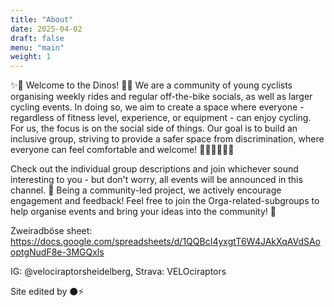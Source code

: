 ```yaml
---
title: "About"
date: 2025-04-02
draft: false
menu: "main"
weight: 1
---
```

✨🦕 Welcome to the Dinos! 🦖✨
We are a community of young cyclists organising weekly rides and regular off-the-bike socials, as well as larger cycling events. In doing so, we aim to create a space where everyone - regardless of fitness level, experience, or equipment - can enjoy cycling. For us, the focus is on the social side of things.
Our goal is to build an inclusive group, striving to provide a safer space from discrimination, where everyone can feel comfortable and welcome! 🚴‍♀🚴‍♂🚴🚴‍

Check out the individual group descriptions and join whichever sound interesting to you - but don't worry, all events will be announced in this channel. 📣
Being a community-led project, we actively encourage engagement and feedback! Feel free to join the Orga-related-subgroups to help organise events and bring your ideas into the community! 🦚

Zweiradböse sheet: https://docs.google.com/spreadsheets/d/1QQBcI4yxgtT6W4JAkXqAVdSAooptgNudF8e-3MGQxls

IG: @velociraptorsheidelberg, Strava: VELOciraptors

Site edited by ⚫️⚡️